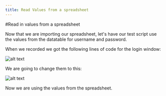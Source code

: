 ```yaml
---
title: Read Values from a spreadsheet
---
```


#Read in values from a spreadsheet

Now that we are importing our spreadsheet, let's have our test script use the values from the datatable for username and password. 

When we recorded we got the following lines of code for the login window:

![alt text](https://cloud.githubusercontent.com/assets/10998057/10350831/debe7bf0-6d0b-11e5-880d-ce8be3083dec.PNG "LoginCode")

We are going to change them to this:

![alt text](https://cloud.githubusercontent.com/assets/10998057/10350893/34714c4e-6d0c-11e5-90d1-6b0356da8d21.PNG "ReadValues")

Now we are using the values from the spreadsheet.

